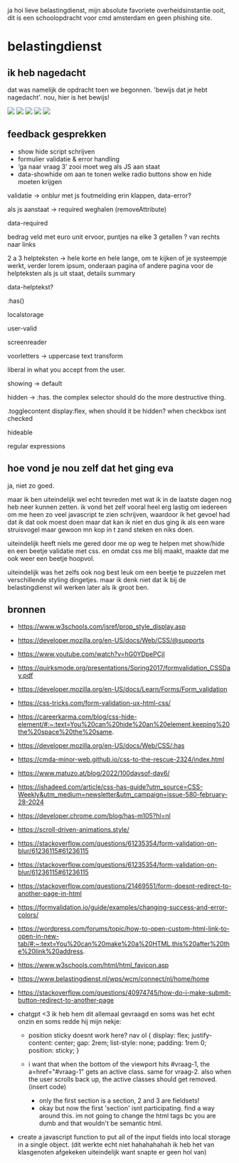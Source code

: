 ja hoi lieve belastingdienst, mijn absolute favoriete overheidsinstantie ooit, dit is een schoolopdracht voor cmd amsterdam en geen phishing site.

# belastingdienst

## ik heb nagedacht

dat was namelijk de opdracht toen we begonnen. 'bewijs dat je hebt nagedacht'. nou, hier is het bewijs!

![](./img/proces/1.jpg)
![](./img/proces/2.jpg)
![](./img/proces/3.jpg)
![](./img/proces/4.jpg)
![](./img/proces/5.jpg)

## feedback gesprekken

- show hide script schrijven
- formulier validatie & error handling
- ‘ga naar vraag 3’ zooi moet weg als JS aan staat
- data-showhide om aan te tonen welke radio buttons show en hide moeten krijgen

validatie → onblur met js foutmelding erin klappen, data-error?

als js aanstaat → required weghalen (removeAttribute)

data-required

bedrag veld met euro unit ervoor, puntjes na elke 3 getallen ? van rechts naar links

2 a 3 helpteksten → hele korte en hele lange, om te kijken of je systeempje werkt, verder lorem ipsum, onderaan pagina of andere pagina voor de helpteksten als js uit staat, details summary

data-helptekst?

:has()

localstorage

user-valid

screenreader

voorletters → uppercase text transform

liberal in what you accept from the user.

showing → default

hidden → :has. the complex selector should do the more destructive thing.

.togglecontent display:flex, when should it be hidden? when checkbox isnt checked

hideable

regular expressions

## hoe vond je nou zelf dat het ging eva

ja, niet zo goed.

maar ik ben uiteindelijk wel echt tevreden met wat ik in de laatste dagen nog heb neer kunnen zetten. ik vond het zelf vooral heel erg lastig om iedereen om me heen zo veel javascript te zien schrijven, waardoor ik het gevoel had dat ik dat ook moest doen maar dat kan ik niet en dus ging ik als een ware struisvogel maar gewoon mn kop in t zand steken en niks doen.

uiteindelijk heeft niels me gered door me op weg te helpen met show/hide en een beetje validatie met css. en omdat css me blij maakt, maakte dat me ook weer een beetje hoopvol.

uiteindelijk was het zelfs ook nog best leuk om een beetje te puzzelen met verschillende styling dingetjes. maar ik denk niet dat ik bij de belastingdienst wil werken later als ik groot ben.

## bronnen

- https://www.w3schools.com/jsref/prop_style_display.asp
- https://developer.mozilla.org/en-US/docs/Web/CSS/@supports
- https://www.youtube.com/watch?v=hG0YDpePCjI
- https://quirksmode.org/presentations/Spring2017/formvalidation_CSSDay.pdf
- https://developer.mozilla.org/en-US/docs/Learn/Forms/Form_validation
- https://css-tricks.com/form-validation-ux-html-css/
- https://careerkarma.com/blog/css-hide-element/#:~:text=You%20can%20hide%20an%20element,keeping%20the%20space%20the%20same.
- https://developer.mozilla.org/en-US/docs/Web/CSS/:has
- https://cmda-minor-web.github.io/css-to-the-rescue-2324/index.html
- https://www.matuzo.at/blog/2022/100daysof-day6/
- https://ishadeed.com/article/css-has-guide?utm_source=CSS-Weekly&utm_medium=newsletter&utm_campaign=issue-580-february-28-2024
- https://developer.chrome.com/blog/has-m105?hl=nl
- https://scroll-driven-animations.style/
- https://stackoverflow.com/questions/61235354/form-validation-on-blur/61236115#61236115
- https://stackoverflow.com/questions/61235354/form-validation-on-blur/61236115#61236115
- https://stackoverflow.com/questions/21469551/form-doesnt-redirect-to-another-page-in-html
- https://formvalidation.io/guide/examples/changing-success-and-error-colors/
- https://wordpress.com/forums/topic/how-to-open-custom-html-link-to-open-in-new-tab/#:~:text=You%20can%20make%20a%20HTML,this%20after%20the%20link%20address.
- https://www.w3schools.com/html/html_favicon.asp
- https://www.belastingdienst.nl/wps/wcm/connect/nl/home/home
- https://stackoverflow.com/questions/40974745/how-do-i-make-submit-button-redirect-to-another-page

- chatgpt <3 ik heb hem dit allemaal gevraagd en soms was het echt onzin en soms redde hij mijn nekje:

  - position sticky doesnt work here?
    nav ol {
    display: flex;
    justify-content: center;
    gap: 2rem;
    list-style: none;
    padding: 1rem 0;
    position: sticky;
    }

  - i want that when the bottom of the viewport hits #vraag-1, the a=href="#vraag-1" gets an active class. same for vraag-2. also when the user scrolls back up, the active classes should get removed. (insert code)
    - only the first section is a section, 2 and 3 are fieldsets!
    - okay but now the first 'section' isnt participating. find a way around this. im not going to change the html tags bc you are dumb and that wouldn't be semantic html.

- create a javascript function to put all of the input fields into local storage in a single object.
  (dit werkte echt niet hahahahahah ik heb het van klasgenoten afgekeken uiteindelijk want snapte er geen hol van)
